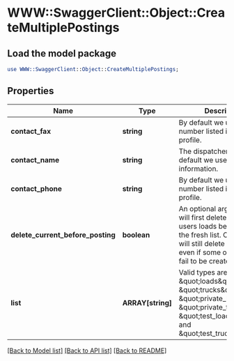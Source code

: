 # WWW::SwaggerClient::Object::CreateMultiplePostings

## Load the model package
```perl
use WWW::SwaggerClient::Object::CreateMultiplePostings;
```

## Properties
Name | Type | Description | Notes
------------ | ------------- | ------------- | -------------
**contact_fax** | **string** | By default we use the number listed in their profile.  | [optional] 
**contact_name** | **string** | The dispatchers name. By default we use the profile information.  | [optional] 
**contact_phone** | **string** | By default we use the number listed in their profile.  | [optional] 
**delete_current_before_posting** | **boolean** | An optional argument that will first delete all of the users loads before entering the fresh list. Caution, this will still delete everything even if some of the entries fail to be created.  | [optional] 
**list** | **ARRAY[string]** | Valid types are &amp;quot;loads&amp;quot;, &amp;quot;trucks&amp;quot;, &amp;quot;private_loads&amp;quot;, &amp;quot;private_trucks&amp;quot;, &amp;quot;test_loads&amp;quot;, and &amp;quot;test_trucks&amp;quot;  | 

[[Back to Model list]](../README.md#documentation-for-models) [[Back to API list]](../README.md#documentation-for-api-endpoints) [[Back to README]](../README.md)


